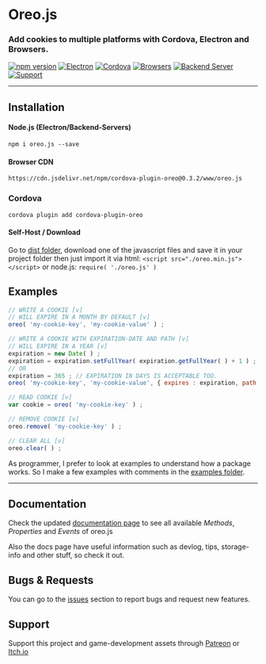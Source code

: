# Oreo.js
### Add cookies to multiple platforms with Cordova, Electron and Browsers.

[![npm version](https://badge.fury.io/js/oreo.js.svg)](//npmjs.com/package/oreo.js)
[![Electron](https://img.shields.io/badge/Electron-Yes-blue.svg)](#available-platforms)
[![Cordova](https://img.shields.io/badge/Cordova-Yes-blue.svg)](#available-platforms)
[![Browsers](https://img.shields.io/badge/Browsers-Yes-blue.svg)](#available-platforms)
[![Backend Server](https://img.shields.io/badge/Backend%20Servers-Yes-blue.svg)](#available-platforms)
[![Support](https://img.shields.io/badge/Support-Patreon-orange.svg)](https://patreon.com/PudreteDiablo)

------

## Installation
#### Node.js (Electron/Backend-Servers)
```
npm i oreo.js --save
```

#### Browser CDN
```
https://cdn.jsdelivr.net/npm/cordova-plugin-oreo@0.3.2/www/oreo.js
```

### Cordova
```
cordova plugin add cordova-plugin-oreo
```

#### Self-Host / Download
Go to [dist folder](https://github.com/PudreteDiablo/oreo.js/tree/master/dist), download one of the javascript files and save it in your project folder then just import it via html: ```<script src="./oreo.min.js"></script>``` or node.js: ```require( './oreo.js' )``` 

## Examples
```js
// WRITE A COOKIE [v]
// WILL EXPIRE IN A MONTH BY DEFAULT [v]
oreo( 'my-cookie-key', 'my-cookie-value' ) ;

// WRITE A COOKIE WITH EXPIRATION-DATE AND PATH [v]
// WILL EXPIRE IN A YEAR [v]
expiration = new Date( ) ;
expiration = expiration.setFullYear( expiration.getFullYear( ) + 1 ) ;
// OR 
expiration = 365 ; // EXPIRATION IN DAYS IS ACCEPTABLE TOO.
oreo( 'my-cookie-key', 'my-cookie-value', { expires : expiration, path : '/blog/' } ) ;

// READ COOKIE [v]
var cookie = oreo( 'my-cookie-key' ) ;

// REMOVE COOKIE [v]
oreo.remove( 'my-cookie-key' ) ;

// CLEAR ALL [v]
oreo.clear( ) ;
```

As programmer, I prefer to look at examples to understand how a package works. So I make a few examples with comments in the [examples folder](https://github.com/PudreteDiablo/oreo.js/tree/master/examples).

------

## Documentation
Check the updated [documentation page](https://pudretediablo.github.io/oreo.js) to see all available *Methods*, *Properties* and *Events* of oreo.js

Also the docs page have useful information such as devlog, tips, storage-info and other stuff, so check it out.

## Bugs & Requests
You can go to the [issues](https://github.com/PudreteDiablo/oreo.js/issues) section to report bugs and request new features.

## Support
Support this project and game-development assets through [Patreon](https://patreon.com/PudreteDiablo) or [Itch.io](https://pudretediablo.itch.io/)